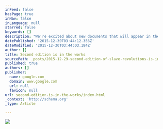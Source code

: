 ```yaml
---
inFeed: false
hasPage: true
inNav: false
inLanguage: null
starred: false
keywords: []
description: "We're excited about new documents that will appear in the second edition, including key selections from the Macandal poison conspiracy. "
datePublished: '2015-12-30T03:44:12.356Z'
dateModified: '2015-12-30T03:44:03.184Z'
author: []
title: Second edition is in the works
sourcePath: _posts/2015-12-29-second-edition-of-slave-revolutions-is-in-the-works.md
published: true
authors: []
publisher:
  name: google.com
  domain: www.google.com
  url: null
  favicon: null
url: second-edition-is-in-the-works/index.html
_context: 'http://schema.org'
_type: Article

---
```

![](https://s3-us-west-2.amazonaws.com/the-grid-img/p/db4d507101fdb054a10b243abf16d22fbb556526.jpg)